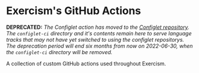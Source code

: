 # Exercism's GitHub Actions

**DEPRECATED:** *The Configlet action has moved to the [Configlet repository][].
The `configlet-ci` directory and it's contents remain here to serve language tracks that may not have yet switched to using the configlet repositorys.
The deprecation period will end six months from now on 2022-06-30, when the `configlet-ci` directory will be removed.*

A collection of custom GitHub actions used throughout Exercism.

[Configlet repository]: https://github.com/exercism/configlet